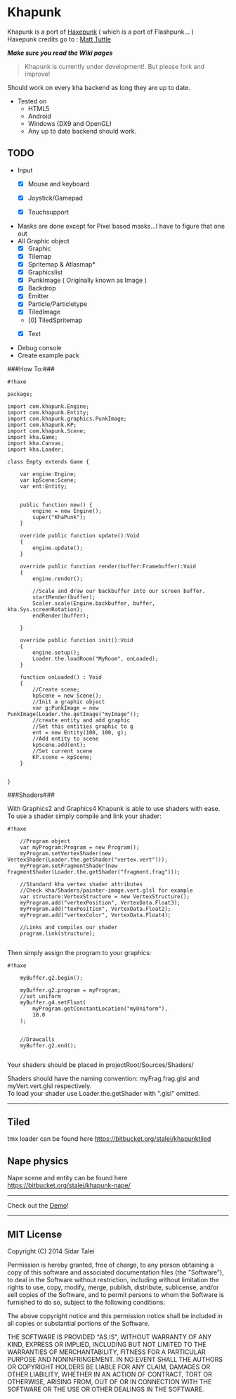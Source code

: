 Khapunk
========

Khapunk is a port of [Haxepunk] ( which is a port of Flashpunk... )  
Haxepunk credits go to :  [Matt Tuttle] 

***Make sure you read the Wiki pages***

> Khapunk is currently under development!. But please fork and improve!  
  
Should work on every kha backend as long they are up to date.  

* Tested on  
    - HTML5 
    - Android
    - Windows (DX9 and OpenGL)
    - Any up to date backend should work.

TODO
-----
* Input  
    - [x] Mouse and keyboard  
    - [x] Joystick/Gamepad
    - [x] Touchsupport 


* Masks are done except for Pixel based masks...I have to figure that one out
* All Graphic object 
    - [x] Graphic
    - [x] Tilemap
    - [x] Spritemap & Atlasmap*
    - [x] Graphicslist
    - [x] PunkImage ( Originally known as Image )
    - [x] Backdrop
    - [x] Emitter
    - [x] Particle/Particletype
    - [x] TiledImage
    - [0] TiledSpritemap
    - [x] Text


* Debug console
* Create example pack


###How To:###
```
#!haxe

package;

import com.khapunk.Engine;
import com.khapunk.Entity;
import com.khapunk.graphics.PunkImage;
import com.khapunk.KP;
import com.khapunk.Scene;
import kha.Game;
import kha.Canvas;
import kha.Loader;

class Empty extends Game {
	
	var engine:Engine;
	var kpScene:Scene;
	var ent:Entity;

	
	public function new() {
		engine = new Engine();
		super("KhaPunk");
	}
	
	override public function update():Void 
	{
		engine.update();
	}
	
	override public function render(buffer:Framebuffer):Void 
	{
		engine.render();
	
		//Scale and draw our backbuffer into our screen buffer.
		startRender(buffer);
		Scaler.scale(Engine.backbuffer, buffer, kha.Sys.screenRotation);
		endRender(buffer);
		
	}
	
	override public function init():Void 
	{
		engine.setup();
		Loader.the.loadRoom("MyRoom", onLoaded);
	}
	
	function onLoaded() : Void
	{
		//Create scene;
		kpScene = new Scene();
		//Init a graphic object
		var g:PunkImage = new PunkImage(Loader.the.getImage("myImage"));
		//create entity and add graphic
		//Set this entities graphic to g
		ent = new Entity(100, 100, g);
		//Add entity to scene
		kpScene.add(ent);
		//Set current scene
		KP.scene = kpScene;
	}
	
	
}
```

###Shaders###

With Graphics2 and Graphics4 Khapunk is able to use shaders with ease. 
To use a shader simply compile and link your shader:
	
```
#!haxe

	//Program object
	var myProgram:Program = new Program();
	myProgram.setVertexShader(new VertexShader(Loader.the.getShader("vertex.vert")));
	myProgram.setFragmentShader(new FragmentShader(Loader.the.getShader("fragment.frag")));
	
	//Standard kha vertex shader attributes
	//Check kha/Shaders/painter-image.vert.glsl for example
	var structure:VertexStructure = new VertexStructure();
	myProgram.add("vertexPosition", VertexData.Float3);
	myProgram.add("texPosition", VertexData.Float2);
	myProgram.add("vertexColor", VertexData.Float4);
		
	//Links and compiles our shader
	program.link(structure);
		

```

Then simply assign the program to your graphics:

```
#!haxe

	myBuffer.g2.begin();

	myBuffer.g2.program = myProgram;
	//set uniform
	myBuffer.g4.setFloat(
		myProgram.getConstantLocation("myUniform"),
		10.0
	);

	
	//Drawcalls
	myBuffer.g2.end();
	
```
  
Your shaders should be placed in projectRoot/Sources/Shaders/  
  
Shaders should have the naming convention: myFrag.frag.glsl and myVert.vert.glsl respectively.  
To load your shader use Loader.the.getShader with ".glsl" omitted.  
  
---

Tiled 
---
tmx loader can be found here
https://bitbucket.org/stalei/khapunktiled  
	
Nape physics
---
Nape scene and entity can be found here
https://bitbucket.org/stalei/khapunk-nape/

---

Check out the [Demo]! 

---
[Demo]:https://47cbfe828dfc48a5eb5b8e3b381243284edffd44.googledrive.com/host/0B97j9rSYGvSsTzctM2F2YW1VN0E/
[Haxepunk/tiled]:https://github.com/HaxePunk/tiled
[Matt Tuttle]:https://github.com/MattTuttle
[Haxepunk]:https://github.com/HaxePunk/HaxePunk


MIT License
----

Copyright (C) 2014 Sidar Talei

Permission is hereby granted, free of charge, to any person obtaining a copy of this software and associated documentation files (the "Software"), to deal in the Software without restriction, including without limitation the rights to use, copy, modify, merge, publish, distribute, sublicense, and/or sell copies of the Software, and to permit persons to whom the Software is furnished to do so, subject to the following conditions:

The above copyright notice and this permission notice shall be included in all copies or substantial portions of the Software.

THE SOFTWARE IS PROVIDED "AS IS", WITHOUT WARRANTY OF ANY KIND, EXPRESS OR IMPLIED, INCLUDING BUT NOT LIMITED TO THE WARRANTIES OF MERCHANTABILITY, FITNESS FOR A PARTICULAR PURPOSE AND NONINFRINGEMENT. IN NO EVENT SHALL THE AUTHORS OR COPYRIGHT HOLDERS BE LIABLE FOR ANY CLAIM, DAMAGES OR OTHER LIABILITY, WHETHER IN AN ACTION OF CONTRACT, TORT OR OTHERWISE, ARISING FROM, OUT OF OR IN CONNECTION WITH THE SOFTWARE OR THE USE OR OTHER DEALINGS IN THE SOFTWARE.